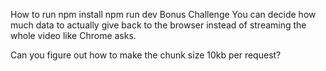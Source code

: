 How to run
npm install
npm run dev
Bonus Challenge
You can decide how much data to actually give back to the browser instead of streaming the whole video like Chrome asks.

Can you figure out how to make the chunk size 10kb per request?
